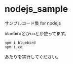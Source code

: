 # nodejs_sample
サンプルコード集 for nodejs

bluebirdとかcoとか使ってます。
```
npm i bluebird
npm i co
```

あたりを実行してください。